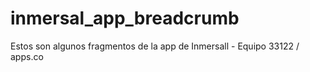 # inmersal_app_breadcrumb
Estos son algunos fragmentos de la app de Inmersall - Equipo 33122 / apps.co
